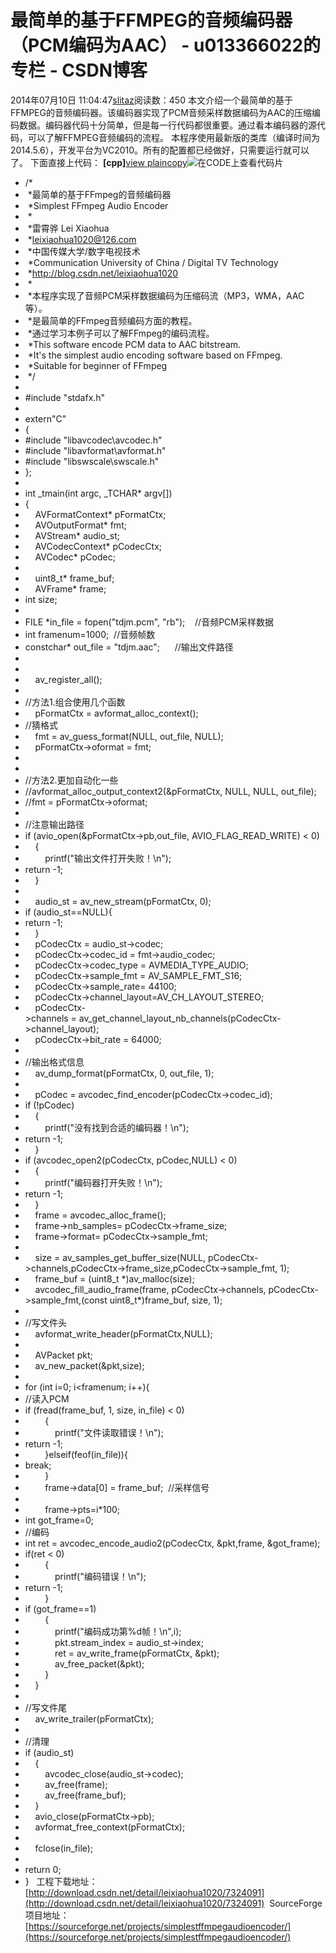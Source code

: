# 最简单的基于FFMPEG的音频编码器（PCM编码为AAC） - u013366022的专栏 - CSDN博客
2014年07月10日 11:04:47[slitaz](https://me.csdn.net/u013366022)阅读数：450
[](http://blog.csdn.net/leixiaohua1020/article/details/25430449)
本文介绍一个最简单的基于FFMPEG的音频编码器。该编码器实现了PCM音频采样数据编码为AAC的压缩编码数据。编码器代码十分简单，但是每一行代码都很重要。通过看本编码器的源代码，可以了解FFMPEG音频编码的流程。
本程序使用最新版的类库（编译时间为2014.5.6），开发平台为VC2010。所有的配置都已经做好，只需要运行就可以了。
下面直接上代码：
**[cpp]**[view
 plain](http://blog.csdn.net/leixiaohua1020/article/details/25430449#)[copy](http://blog.csdn.net/leixiaohua1020/article/details/25430449#)![在CODE上查看代码片](https://code.csdn.net/assets/CODE_ico.png)[](https://code.csdn.net/snippets/338512/fork)
- /* 
-  *最简单的基于FFmpeg的音频编码器
-  *Simplest FFmpeg Audio Encoder
-  *
-  *雷霄骅 Lei Xiaohua
-  *leixiaohua1020@126.com
-  *中国传媒大学/数字电视技术
-  *Communication University of China / Digital TV Technology
-  *http://blog.csdn.net/leixiaohua1020
-  *
-  *本程序实现了音频PCM采样数据编码为压缩码流（MP3，WMA，AAC等）。
-  *是最简单的FFmpeg音频编码方面的教程。
-  *通过学习本例子可以了解FFmpeg的编码流程。
-  *This software encode PCM data to AAC bitstream.
-  *It's the simplest audio encoding software based on FFmpeg. 
-  *Suitable for beginner of FFmpeg 
-  */
- 
- #include "stdafx.h"
- 
- extern"C"
- {  
- #include "libavcodec\avcodec.h"
- #include "libavformat\avformat.h"
- #include "libswscale\swscale.h"
- };  
- 
- int _tmain(int argc, _TCHAR* argv[])  
- {  
-     AVFormatContext* pFormatCtx;  
-     AVOutputFormat* fmt;  
-     AVStream* audio_st;  
-     AVCodecContext* pCodecCtx;  
-     AVCodec* pCodec;  
- 
-     uint8_t* frame_buf;  
-     AVFrame* frame;  
- int size;  
- 
- FILE *in_file = fopen("tdjm.pcm", "rb");    //音频PCM采样数据 
- int framenum=1000;  //音频帧数
- constchar* out_file = "tdjm.aac";      //输出文件路径
- 
- 
-     av_register_all();  
- 
- //方法1.组合使用几个函数
-     pFormatCtx = avformat_alloc_context();  
- //猜格式
-     fmt = av_guess_format(NULL, out_file, NULL);  
-     pFormatCtx->oformat = fmt;  
- 
- 
- //方法2.更加自动化一些
- //avformat_alloc_output_context2(&pFormatCtx, NULL, NULL, out_file);
- //fmt = pFormatCtx->oformat;
- 
- //注意输出路径
- if (avio_open(&pFormatCtx->pb,out_file, AVIO_FLAG_READ_WRITE) < 0)  
-     {  
-         printf("输出文件打开失败！\n");  
- return -1;  
-     }  
- 
-     audio_st = av_new_stream(pFormatCtx, 0);  
- if (audio_st==NULL){  
- return -1;  
-     }  
-     pCodecCtx = audio_st->codec;  
-     pCodecCtx->codec_id = fmt->audio_codec;  
-     pCodecCtx->codec_type = AVMEDIA_TYPE_AUDIO;  
-     pCodecCtx->sample_fmt = AV_SAMPLE_FMT_S16;  
-     pCodecCtx->sample_rate= 44100;  
-     pCodecCtx->channel_layout=AV_CH_LAYOUT_STEREO;  
-     pCodecCtx->channels = av_get_channel_layout_nb_channels(pCodecCtx->channel_layout);  
-     pCodecCtx->bit_rate = 64000;    
- 
- //输出格式信息
-     av_dump_format(pFormatCtx, 0, out_file, 1);  
- 
-     pCodec = avcodec_find_encoder(pCodecCtx->codec_id);  
- if (!pCodec)  
-     {  
-         printf("没有找到合适的编码器！\n");  
- return -1;  
-     }  
- if (avcodec_open2(pCodecCtx, pCodec,NULL) < 0)  
-     {  
-         printf("编码器打开失败！\n");  
- return -1;  
-     }  
-     frame = avcodec_alloc_frame();  
-     frame->nb_samples= pCodecCtx->frame_size;  
-     frame->format= pCodecCtx->sample_fmt;  
- 
-     size = av_samples_get_buffer_size(NULL, pCodecCtx->channels,pCodecCtx->frame_size,pCodecCtx->sample_fmt, 1);  
-     frame_buf = (uint8_t *)av_malloc(size);  
-     avcodec_fill_audio_frame(frame, pCodecCtx->channels, pCodecCtx->sample_fmt,(const uint8_t*)frame_buf, size, 1);  
- 
- //写文件头
-     avformat_write_header(pFormatCtx,NULL);  
- 
-     AVPacket pkt;  
-     av_new_packet(&pkt,size);  
- 
- for (int i=0; i<framenum; i++){  
- //读入PCM
- if (fread(frame_buf, 1, size, in_file) < 0)  
-         {  
-             printf("文件读取错误！\n");  
- return -1;  
-         }elseif(feof(in_file)){  
- break;  
-         }  
-         frame->data[0] = frame_buf;  //采样信号
- 
-         frame->pts=i*100;  
- int got_frame=0;  
- //编码
- int ret = avcodec_encode_audio2(pCodecCtx, &pkt,frame, &got_frame);  
- if(ret < 0)  
-         {  
-             printf("编码错误！\n");  
- return -1;  
-         }  
- if (got_frame==1)  
-         {  
-             printf("编码成功第%d帧！\n",i);  
-             pkt.stream_index = audio_st->index;  
-             ret = av_write_frame(pFormatCtx, &pkt);  
-             av_free_packet(&pkt);  
-         }  
-     }  
- 
- //写文件尾
-     av_write_trailer(pFormatCtx);  
- 
- //清理
- if (audio_st)  
-     {  
-         avcodec_close(audio_st->codec);  
-         av_free(frame);  
-         av_free(frame_buf);  
-     }  
-     avio_close(pFormatCtx->pb);  
-     avformat_free_context(pFormatCtx);  
- 
-     fclose(in_file);  
- 
- return 0;  
- }  
工程下载地址：
[http://download.csdn.net/detail/leixiaohua1020/7324091](http://download.csdn.net/detail/leixiaohua1020/7324091)
 SourceForge项目地址：
[https://sourceforge.net/projects/simplestffmpegaudioencoder/](https://sourceforge.net/projects/simplestffmpegaudioencoder/)
